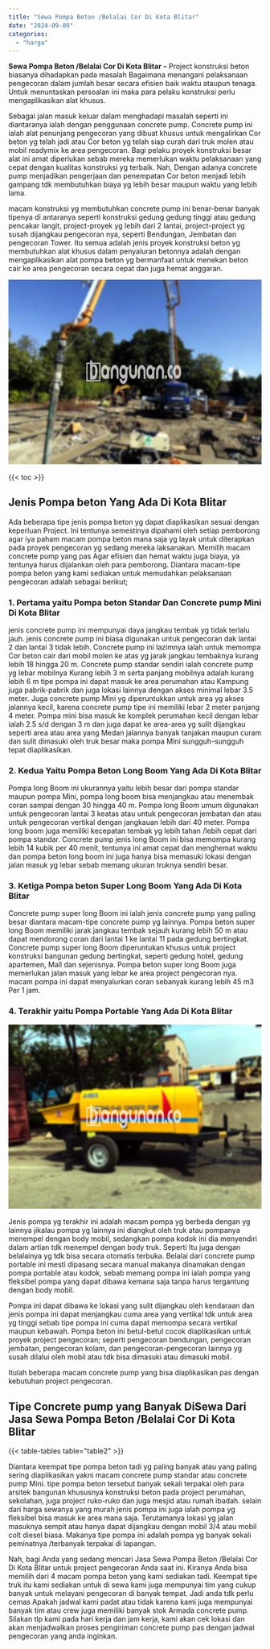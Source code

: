 ```yaml
---
title: "Sewa Pompa Beton /Belalai Cor Di Kota Blitar"
date: "2024-09-09"
categories: 
  - "harga"
---
```


**Sewa Pompa Beton /Belalai Cor Di Kota Blitar** – Project konstruksi beton biasanya dihadapkan pada masalah Bagaimana menangani pelaksanaan pengecoran dalam jumlah besar secara efisien baik waktu ataupun tenaga. Untuk menuntaskan persoalan ini maka para pelaku konstruksi perlu mengaplikasikan alat khusus.

Sebagai jalan masuk keluar dalam menghadapi masalah seperti ini diantaranya ialah dengan penggunaan concrete pump. Concrete pump ini ialah alat penunjang pengecoran yang dibuat khusus untuk mengalirkan Cor beton yg telah jadi atau Cor beton yg telah siap curah dari truk molen atau mobil readymix ke area pengecoran. Bagi pelaku proyek konstruksi besar alat ini amat diperlukan sebab mereka memerlukan waktu pelaksanaan yang cepat dengan kualitas konstruksi yg terbaik. Nah, Dengan adanya concrete pump menjadikan pengerjaan dan penempatan Cor beton menjadi lebih gampang tdk membutuhkan biaya yg lebih besar maupun waktu yang lebih lama.

macam konstruksi yg membutuhkan concrete pump ini benar-benar banyak tipenya di antaranya seperti konstruksi gedung gedung tinggi atau gedung pencakar langit, project-proyek yg lebih dari 2 lantai, project-project yg susah dijangkau pengecoran nya, seperti Bendungan, Jembatan dan pengecoran Tower. Itu semua adalah jenis proyek konstruksi beton yg membutuhkan alat khusus dalam penyaluran betonnya adalah dengan mengaplikasikan alat pompa beton yg bermanfaat untuk menekan beton cair ke area pengecoran secara cepat dan juga hemat anggaran.

![Sewa Pompa Beton /Belalai Cor Di Kota Blitar](/images/sewa-concrete-pump-12.png)

{{< toc >}}

## Jenis Pompa beton Yang Ada Di Kota Blitar

Ada beberapa tipe jenis pompa beton yg dapat diaplikasikan sesuai dengan keperluan Project. Ini tentunya semestinya dipahami oleh setiap pemborong agar iya paham macam pompa beton mana saja yg layak untuk diterapkan pada proyek pengecoran yg sedang mereka laksanakan. Memilih macam concrete pump yang pas Agar efisien dan hemat waktu juga biaya, ya tentunya harus dijalankan oleh para pemborong. Diantara macam-tipe pompa beton yang kami sediakan untuk memudahkan pelaksanaan pengecoran adalah sebagai berikut;

### 1\. Pertama yaitu Pompa beton Standar Dan Concrete pump Mini Di Kota Blitar

jenis concrete pump ini mempunyai daya jangkau tembak yg tidak terlalu jauh. jenis concrete pump ini biasa digunakan untuk pengecoran dak lantai 2 dan lantai 3 tidak lebih. Concrete pump ini lazimnya ialah untuk memompa Cor beton cair dari mobil molen ke atas yg jarak jangkau tembaknya kurang lebih 18 hingga 20 m. Concrete pump standar sendiri ialah concrete pump yg lebar mobilnya Kurang lebih 3 m serta panjang mobilnya adalah kurang lebih 6 m tipe pompa ini dapat masuk ke area perumahan atau Kampung juga pabrik-pabrik dan juga lokasi lainnya dengan akses minimal lebar 3.5 meter. Juga concrete pump Mini yg diperuntukkan untuk area yg akses jalannya kecil, karena concrete pump tipe ini memiliki lebar 2 meter panjang 4 meter. Pompa mini bisa masuk ke komplek perumahan kecil dengan lebar ialah 2.5 s/d dengan 3 m dan juga dapat ke area-area yg sulit dijangkau seperti area atau area yang Medan jalannya banyak tanjakan maupun curam dan sulit dimasuki oleh truk besar maka pompa Mini sungguh-sungguh tepat diaplikasikan.

### 2\. Kedua Yaitu Pompa Beton Long Boom Yang Ada Di Kota Blitar

Pompa long Boom ini ukurannya yaitu lebih besar dari pompa standar maupun pompa Mini, pompa long boom bisa menjangkau atau menembak coran sampai dengan 30 hingga 40 m. Pompa long Boom umum digunakan untuk pengecoran lantai 3 keatas atau untuk pengecoran jembatan dan atau untuk pengecoran vertikal dengan jangkauan lebih dari 40 meter. Pompa long boom juga memiliki kecepatan tembak yg lebih tahan /lebih cepat dari pompa standar. Concrete pump jenis long Boom ini bisa memompa kurang lebih 14 kubik per 40 menit, tentunya ini amat cepat dan menghemat waktu dan pompa beton long boom ini juga hanya bisa memasuki lokasi dengan jalan masuk yg lebar sebab memang ukuran truknya sendiri besar.

### 3\. Ketiga Pompa beton Super Long Boom Yang Ada Di Kota Blitar

Concrete pump super long Boom ini ialah jenis concrete pump yang paling besar diantara macam-tipe concrete pump yg lainnya. Pompa beton super long Boom memiliki jarak jangkau tembak sejauh kurang lebih 50 m atau dapat mendorong coran dari lantai 1 ke lantai 11 pada gedung bertingkat. Concrete pump super long Boom diperuntukan khusus untuk project konstruksi bangunan gedung bertingkat, seperti gedung hotel, gedung apartemen, Mall dan sejenisnya. Pompa beton super long Boom juga memerlukan jalan masuk yang lebar ke area project pengecoran nya. macam pompa ini dapat menyalurkan coran sebanyak kurang lebih 45 m3 Per 1 jam.

### 4\. Terakhir yaitu Pompa Portable Yang Ada Di Kota Blitar

![Sewa Pompa Beton /Belalai Cor Di Kota Blitar](/images/sewa-concrete-pump-02.png)

Jenis pompa yg terakhir ini adalah macam pompa yg berbeda dengan yg lainnya jikalau pompa yg lainnya ini diangkut oleh truk atau pompanya menempel dengan body mobil, sedangkan pompa kodok ini dia menyendiri dalam artian tdk menempel dengan body truk. Seperti Itu juga dengan belalainya yg tdk bisa secara otomatis terbuka. Belalai dari concrete pump portable ini mesti dipasang secara manual makanya dinamakan dengan pompa portable atau kodok, sebab memang pompa ini ialah pompa yang fleksibel pompa yang dapat dibawa kemana saja tanpa harus tergantung dengan body mobil.

Pompa ini dapat dibawa ke lokasi yang sulit dijangkau oleh kendaraan dan jenis pompa ini dapat menjangkau cuma area yang vertikal tdk untuk area yg tinggi sebab tipe pompa ini cuma dapat memompa secara vertikal maupun kebawah. Pompa beton ini betul-betul cocok diaplikasikan untuk proyek project pengecoran; seperti pengecoran bendungan, pengecoran jembatan, pengecoran kolam, dan pengecoran-pengecoran lainnya yg susah dilalui oleh mobil atau tdk bisa dimasuki atau dimasuki mobil.

Itulah beberapa macam concrete pump yang bisa diaplikasikan pas dengan kebutuhan project pengecoran.

## Tipe Concrete pump yang Banyak DiSewa Dari Jasa Sewa Pompa Beton /Belalai Cor Di Kota Blitar

{{< table-tables table="table2" >}}

Diantara keempat tipe pompa beton tadi yg paling banyak atau yang paling sering diaplikasikan yakni macam concrete pump standar atau concrete pump Mini. tipe pompa beton tersebut banyak sekali terpakai oleh para arsitek bangunan khususnya konstruksi beton pada project perumahan, sekolahan, juga project ruko-ruko dan juga mesjid atau rumah ibadah. selain dari harga sewanya yang murah jenis pompa ini juga ialah pompa yg fleksibel bisa masuk ke area mana saja. Terutamanya lokasi yg jalan masuknya sempit atau hanya dapat dijangkau dengan mobil 3/4 atau mobil colt diesel biasa. Makanya tipe pompa ini adalah pompa yg banyak sekali peminatnya /terbanyak terpakai di lapangan.

Nah, bagi Anda yang sedang mencari Jasa Sewa Pompa Beton /Belalai Cor Di Kota Blitar untuk project pengecoran Anda saat ini. Kiranya Anda bisa memilih dari 4 macam pompa beton yang kami sediakan tadi. Keempat tipe truk itu kami sediakan untuk di sewa kami juga mempunyai tim yang cukup banyak untuk melayani pengecoran di banyak tempat. Jadi anda tdk perlu cemas Apakah jadwal kami padat atau tidak karena kami juga mempunyai banyak tim atau crew juga memiliki banyak stok Armada concrete pump. Silakan tlp kami pada hari kerja dan jam kerja, kami akan cek lokasi dan akan menjadwalkan proses pengiriman concrete pump pas dengan jadwal pengecoran yang anda inginkan.
